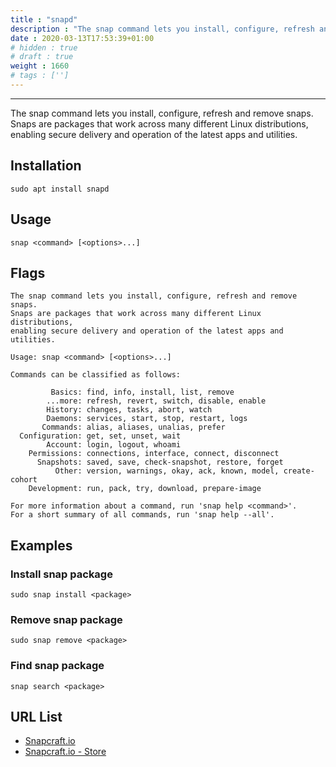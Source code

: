 ```yaml
---
title : "snapd"
description : "The snap command lets you install, configure, refresh and remove snaps.  Snaps are packages that work across many different Linux distributions, enabling secure delivery and operation of the latest apps and utilities."
date : 2020-03-13T17:53:39+01:00
# hidden : true
# draft : true
weight : 1660
# tags : ['']
---
```


---

The snap command lets you install, configure, refresh and remove snaps.  Snaps are packages that work across many different Linux distributions, enabling secure delivery and operation of the latest apps and utilities.

## Installation

```plain
sudo apt install snapd
```

## Usage

```plain
snap <command> [<options>...]
```

## Flags

```plain
The snap command lets you install, configure, refresh and remove snaps.
Snaps are packages that work across many different Linux distributions,
enabling secure delivery and operation of the latest apps and utilities.

Usage: snap <command> [<options>...]

Commands can be classified as follows:

         Basics: find, info, install, list, remove
        ...more: refresh, revert, switch, disable, enable
        History: changes, tasks, abort, watch
        Daemons: services, start, stop, restart, logs
       Commands: alias, aliases, unalias, prefer
  Configuration: get, set, unset, wait
        Account: login, logout, whoami
    Permissions: connections, interface, connect, disconnect
      Snapshots: saved, save, check-snapshot, restore, forget
          Other: version, warnings, okay, ack, known, model, create-cohort
    Development: run, pack, try, download, prepare-image

For more information about a command, run 'snap help <command>'.
For a short summary of all commands, run 'snap help --all'.
```

## Examples

### Install snap package

```plain
sudo snap install <package>
```

### Remove snap package

```plain
sudo snap remove <package>
```

### Find snap package

```plain
snap search <package>
```

## URL List

- [Snapcraft.io](https://snapcraft.io/)
- [Snapcraft.io - Store](https://snapcraft.io/store)
